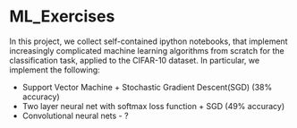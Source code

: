 # ML_Exercises

In this project, we collect self-contained ipython notebooks, that implement increasingly complicated machine learning algorithms from scratch for the classification task, applied to the CIFAR-10 dataset.  In particular, we implement the following:

* Support Vector Machine + Stochastic Gradient Descent(SGD) (38% accuracy)
* Two layer neural net with softmax loss function + SGD (49% accuracy)
* Convolutional neural nets - ?
